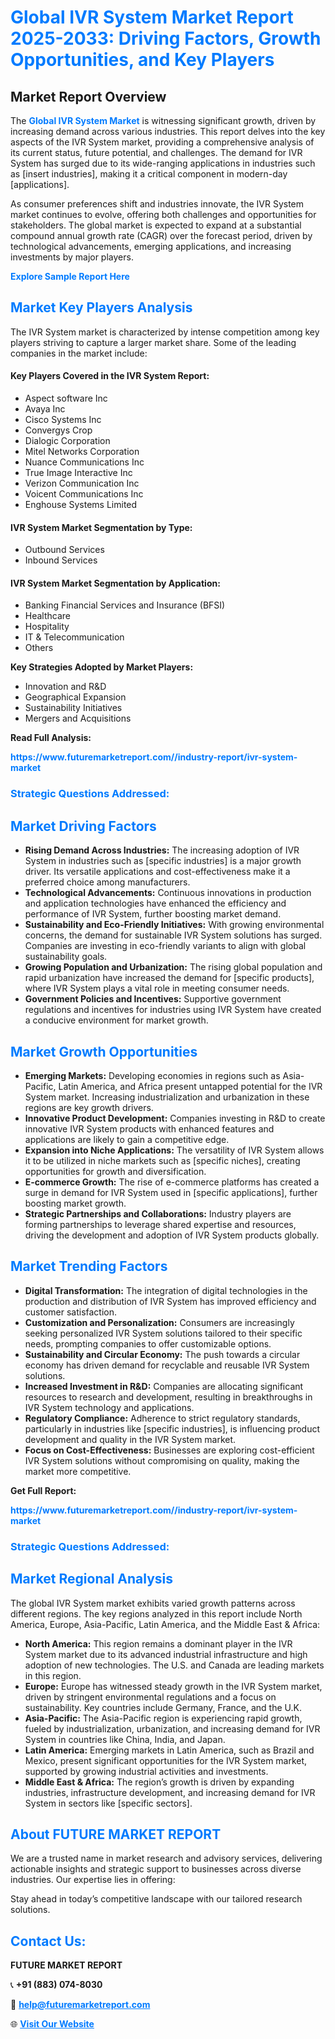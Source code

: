 <h1 style="color: #007BFF;">Global IVR System Market Report 2025-2033: Driving Factors, Growth Opportunities, and Key Players</h1>

<section id="overview">
<h2>Market Report Overview</h2>
<p>The <a href="https://www.futuremarketreport.com//industry-report/ivr-system-market" style="color: #007BFF; text-decoration: none;"><strong>Global IVR System Market</strong></a> is witnessing significant growth, driven by increasing demand across various industries. This report delves into the key aspects of the IVR System market, providing a comprehensive analysis of its current status, future potential, and challenges. The demand for IVR System has surged due to its wide-ranging applications in industries such as [insert industries], making it a critical component in modern-day [applications].</p>
<p>As consumer preferences shift and industries innovate, the IVR System market continues to evolve, offering both challenges and opportunities for stakeholders. The global market is expected to expand at a substantial compound annual growth rate (CAGR) over the forecast period, driven by technological advancements, emerging applications, and increasing investments by major players.</p>
</section>

<section id="overview">
<p><a href="https://www.futuremarketreport.com//request-sample/reportId=47499" style="color: #007BFF; text-decoration: none;"><strong>Explore Sample Report Here</strong></a></p>
</section>

<section id="key-players">
<h2 style="color: #007BFF;">Market Key Players Analysis</h2>
<p>The IVR System market is characterized by intense competition among key players striving to capture a larger market share. Some of the leading companies in the market include:</p>
<h4>Key Players Covered in the IVR System Report:</h4>
<ul><li>Aspect software Inc</li><li>Avaya Inc</li><li>Cisco Systems Inc</li><li>Convergys Crop</li><li>Dialogic Corporation</li><li>Mitel Networks Corporation</li><li>Nuance Communications Inc</li><li>True Image Interactive Inc</li><li>Verizon Communication Inc</li><li>Voicent Communications Inc</li><li>Enghouse Systems Limited</li></ul>
<h4>IVR System Market Segmentation by Type:</h4>
<ul><li>Outbound Services</li><li>Inbound Services</li></ul>

<h4>IVR System Market Segmentation by Application:</h4>
<ul><li>Banking Financial Services and Insurance (BFSI)</li><li>Healthcare</li><li>Hospitality</li><li>IT &amp; Telecommunication</li><li>Others</li></ul>
<p><strong>Key Strategies Adopted by Market Players:</strong></p>
<ul>
<li>Innovation and R&D</li>
<li>Geographical Expansion</li>
<li>Sustainability Initiatives</li>
<li>Mergers and Acquisitions</li>
</ul>
</section>

<section>
<p><strong>Read Full Analysis: </strong></p><a href="https://www.futuremarketreport.com//industry-report/ivr-system-market" style="color: #007BFF; text-decoration: none;"><strong>https://www.futuremarketreport.com//industry-report/ivr-system-market</strong></a>
<h3 style="color: #007BFF;">Strategic Questions Addressed:</h3>
</section>

<section id="driving-factors">
<h2 style="color: #007BFF;">Market Driving Factors</h2>
<ul>
<li><strong>Rising Demand Across Industries:</strong> The increasing adoption of IVR System in industries such as [specific industries] is a major growth driver. Its versatile applications and cost-effectiveness make it a preferred choice among manufacturers.</li>
<li><strong>Technological Advancements:</strong> Continuous innovations in production and application technologies have enhanced the efficiency and performance of IVR System, further boosting market demand.</li>
<li><strong>Sustainability and Eco-Friendly Initiatives:</strong> With growing environmental concerns, the demand for sustainable IVR System solutions has surged. Companies are investing in eco-friendly variants to align with global sustainability goals.</li>
<li><strong>Growing Population and Urbanization:</strong> The rising global population and rapid urbanization have increased the demand for [specific products], where IVR System plays a vital role in meeting consumer needs.</li>
<li><strong>Government Policies and Incentives:</strong> Supportive government regulations and incentives for industries using IVR System have created a conducive environment for market growth.</li>
</ul>
</section>

<section id="growth-opportunities">
<h2 style="color: #007BFF;">Market Growth Opportunities</h2>
<ul>
<li><strong>Emerging Markets:</strong> Developing economies in regions such as Asia-Pacific, Latin America, and Africa present untapped potential for the IVR System market. Increasing industrialization and urbanization in these regions are key growth drivers.</li>
<li><strong>Innovative Product Development:</strong> Companies investing in R&D to create innovative IVR System products with enhanced features and applications are likely to gain a competitive edge.</li>
<li><strong>Expansion into Niche Applications:</strong> The versatility of IVR System allows it to be utilized in niche markets such as [specific niches], creating opportunities for growth and diversification.</li>
<li><strong>E-commerce Growth:</strong> The rise of e-commerce platforms has created a surge in demand for IVR System used in [specific applications], further boosting market growth.</li>
<li><strong>Strategic Partnerships and Collaborations:</strong> Industry players are forming partnerships to leverage shared expertise and resources, driving the development and adoption of IVR System products globally.</li>
</ul>
</section>

<section id="trending-factors">
<h2 style="color: #007BFF;">Market Trending Factors</h2>
<ul>
<li><strong>Digital Transformation:</strong> The integration of digital technologies in the production and distribution of IVR System has improved efficiency and customer satisfaction.</li>
<li><strong>Customization and Personalization:</strong> Consumers are increasingly seeking personalized IVR System solutions tailored to their specific needs, prompting companies to offer customizable options.</li>
<li><strong>Sustainability and Circular Economy:</strong> The push towards a circular economy has driven demand for recyclable and reusable IVR System solutions.</li>
<li><strong>Increased Investment in R&D:</strong> Companies are allocating significant resources to research and development, resulting in breakthroughs in IVR System technology and applications.</li>
<li><strong>Regulatory Compliance:</strong> Adherence to strict regulatory standards, particularly in industries like [specific industries], is influencing product development and quality in the IVR System market.</li>
<li><strong>Focus on Cost-Effectiveness:</strong> Businesses are exploring cost-efficient IVR System solutions without compromising on quality, making the market more competitive.</li>
</ul>
</section>

<section>
<p><strong>Get Full Report: </strong></p><a href="https://www.futuremarketreport.com//industry-report/ivr-system-market" style="color: #007BFF; text-decoration: none;"><strong>https://www.futuremarketreport.com//industry-report/ivr-system-market</strong></a>
<h3 style="color: #007BFF;">Strategic Questions Addressed:</h3>
</section>


<section id="regional-analysis">
<h2 style="color: #007BFF;">Market Regional Analysis</h2>
<p>The global IVR System market exhibits varied growth patterns across different regions. The key regions analyzed in this report include North America, Europe, Asia-Pacific, Latin America, and the Middle East & Africa:</p>
<ul>
<li><strong>North America:</strong> This region remains a dominant player in the IVR System market due to its advanced industrial infrastructure and high adoption of new technologies. The U.S. and Canada are leading markets in this region.</li>
<li><strong>Europe:</strong> Europe has witnessed steady growth in the IVR System market, driven by stringent environmental regulations and a focus on sustainability. Key countries include Germany, France, and the U.K.</li>
<li><strong>Asia-Pacific:</strong> The Asia-Pacific region is experiencing rapid growth, fueled by industrialization, urbanization, and increasing demand for IVR System in countries like China, India, and Japan.</li>
<li><strong>Latin America:</strong> Emerging markets in Latin America, such as Brazil and Mexico, present significant opportunities for the IVR System market, supported by growing industrial activities and investments.</li>
<li><strong>Middle East & Africa:</strong> The region’s growth is driven by expanding industries, infrastructure development, and increasing demand for IVR System in sectors like [specific sectors].</li>
</ul>
</section>

<footer>
<h2 style="color: #007BFF;">About FUTURE MARKET REPORT</h2>
<p>We are a trusted name in market research and advisory services, delivering actionable insights and strategic support to businesses across diverse industries. Our expertise lies in offering:</p>

<p>Stay ahead in today’s competitive landscape with our tailored research solutions.</p>

<h2 style="color: #007BFF;">Contact Us:</h2>
<p><strong>FUTURE MARKET REPORT</strong></p>
<p>📞 <strong>+91 (883) 074-8030</strong></p>
<p>📧 <strong><a href="mailto:help@futuremarketreport.com" style="color: #007BFF;">help@futuremarketreport.com</a></strong></p>
<p>🌐 <strong><a href="https://www.futuremarketreport.com/" style="color: #007BFF;">Visit Our Website</a></strong></p>
</footer>